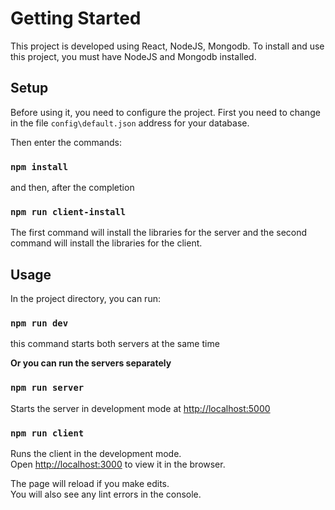 # Getting Started 

This project is developed using React, NodeJS, Mongodb. To install and use this project, you must have NodeJS and Mongodb installed.

## Setup
Before using it, you need to configure the project. First you need to change in the file `config\default.json` address for your database.

Then enter the commands:

### `npm install`

and then, after the completion

### `npm run client-install`

The first command will install the libraries for the server and the second command will install the libraries for the client.

## Usage

In the project directory, you can run:

### `npm run dev`
this command starts both servers at the same time

**Or you can run the servers separately**
### `npm run server`

Starts the server in development mode at [http://localhost:5000](http://localhost:5000)

### `npm run client`

Runs the client in the development mode.\
Open [http://localhost:3000](http://localhost:3000) to view it in the browser.

The page will reload if you make edits.\
You will also see any lint errors in the console.

